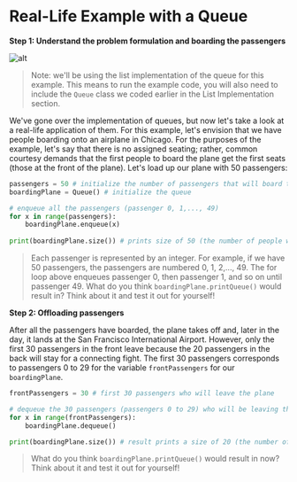 <!--title={Queue: Boarding Plane}-->

<!--badges={Algorithms:20}-->

<!--concepts{Queue General, Queue Manipulation}-->
# Real-Life Example with a Queue

**Step 1: Understand the problem formulation and boarding the passengers**

![alt](https://encrypted-tbn0.gstatic.com/images?q=tbn%3AANd9GcSSXF9LDlE7Cw0m4jH0imFFmgwVuNuTXNmUfAF1OurXykDkSMiB)

> Note: we'll be using the list implementation of the queue for this example. This means to run the example code, you will also need to include the `Queue` class we coded earlier in the List Implementation section.

We've gone over the implementation of queues, but now let's take a look at a real-life application of them. For this example, let's envision that we have people boarding onto an airplane in Chicago. For the purposes of the example, let's say that there is no assigned seating; rather, common courtesy demands that the first people to board the plane get the first seats (those at the front of the plane). Let's load up our plane with 50 passengers:

```python
passengers = 50 # initialize the number of passengers that will board the plane
boardingPlane = Queue() # initialize the queue

# enqueue all the passengers (passenger 0, 1,..., 49)
for x in range(passengers):
	boardingPlane.enqueue(x)
  
print(boardingPlane.size()) # prints size of 50 (the number of people who have boarded the plane)
```

> Each passenger is represented by an integer. For example, if we have 50 passengers, the passengers are numbered 0, 1, 2,..., 49. The for loop above enqueues passenger 0, then passenger 1, and so on until passenger 49. What do you think `boardingPlane.printQueue()` would result in? Think about it and test it out for yourself!

**Step 2: Offloading passengers**

After all the passengers have boarded, the plane takes off and, later in the day, it lands at the San Francisco International Airport. However, only the first 30 passengers in the front leave because the 20 passengers in the back will stay for a connecting fight. The first 30 passengers corresponds to passengers 0 to 29 for the variable `frontPassengers` for our `boardingPlane`.

```python
frontPassengers = 30 # first 30 passengers who will leave the plane

# dequeue the 30 passengers (passengers 0 to 29) who will be leaving the plane
for x in range(frontPassengers):
	boardingPlane.dequeue()

print(boardingPlane.size()) # result prints a size of 20 (the number of people who are still on the plane)
```

> What do you think `boardingPlane.printQueue()` would result in now? Think about it and test it out for yourself!
